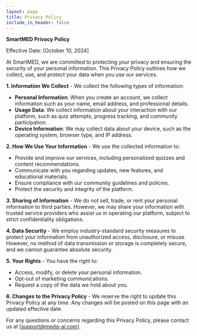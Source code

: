 ```yaml
---
layout: page
title: Privacy Policy
include_in_header: false
---
```


**SmartMED Privacy Policy**


Effective Date: [October 10, 2024]


At SmartMED, we are committed to protecting your privacy and ensuring the security of your
personal information. This Privacy Policy outlines how we collect, use, and protect your data
when you use our services.


**1. Information We Collect** - We collect the following types of information:
  * **Personal Information**: When you create an account, we collect information such as your
name, email address, and professional details.
  * **Usage Data**: We collect information about your interaction with our platform, such as
quiz attempts, progress tracking, and community participation.
  * **Device Information**: We may collect data about your device, such as the operating
system, browser type, and IP address.


**2. How We Use Your Information** - We use the collected information to:
  * Provide and improve our services, including personalized quizzes and content
recommendations.
  * Communicate with you regarding updates, new features, and educational materials.
  * Ensure compliance with our community guidelines and policies.
  * Protect the security and integrity of the platform.


**3. Sharing of Information** - We do not sell, trade, or rent your personal information to third
parties. However, we may share your information with trusted service providers who assist us in
operating our platform, subject to strict confidentiality obligations.


**4. Data Security** - We employ industry-standard security measures to protect your information
from unauthorized access, disclosure, or misuse. However, no method of data transmission or
storage is completely secure, and we cannot guarantee absolute security.


**5. Your Rights** - You have the right to:
  * Access, modify, or delete your personal information.
  * Opt-out of marketing communications.
  * Request a copy of the data we hold about you.


**6. Changes to the Privacy Policy** - We reserve the right to update this Privacy Policy at any time.
Any changes will be posted on this page with an updated effective date.


For any questions or concerns regarding this Privacy Policy, please contact us at
[support@medq-ai.com].
